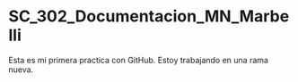 # SC_302_Documentacion_MN_Marbelli
Esta	es	mi	primera	practica	con	GitHub.
Estoy trabajando en una rama nueva.